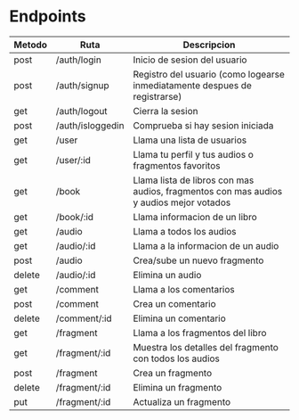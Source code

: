 # Endpoints

| Metodo | Ruta                     | Descripcion                                                                            |
| ------ | ------------------------ | -------------------------------------------------------------------------------------- |
| post   | /auth/login              | Inicio de sesion del usuario                                                           |
| post   | /auth/signup             | Registro del usuario (como logearse inmediatamente despues de registrarse)             |
| get    | /auth/logout             | Cierra la sesion                                                                       |
| post   | /auth/isloggedin         | Comprueba si hay sesion iniciada                                                       |
| get    | /user                    | Llama una lista de usuarios                                                            |
| get    | /user/:id                | Llama tu perfil y tus audios o fragmentos favoritos                                    |
| get    | /book                    | Llama lista de libros con mas audios, fragmentos con mas audios y audios mejor votados |
| get    | /book/:id                | Llama informacion de un libro                                                          |
| get    | /audio                   | Llama a todos los audios                                                               |
| get    | /audio/:id               | Llama a la informacion de un audio                                                     |
| post   | /audio                   | Crea/sube un nuevo fragmento                                                           |
| delete | /audio/:id               | Elimina un audio                                                                       |
| get    | /comment                 | Llama a los comentarios                                                                |
| post   | /comment                 | Crea un comentario                                                                     |
| delete | /comment/:id             | Elimina un comentario                                                                  |
| get    | /fragment                | Llama a los fragmentos del libro                                                       |
| get    | /fragment/:id            | Muestra los detalles del fragmento con todos los audios                                |
| post   | /fragment                | Crea un fragmento                                                                      |
| delete | /fragment/:id            | Elimina un fragmento                                                                   |
| put    | /fragment/:id            | Actualiza un fragmento                                                                 |

